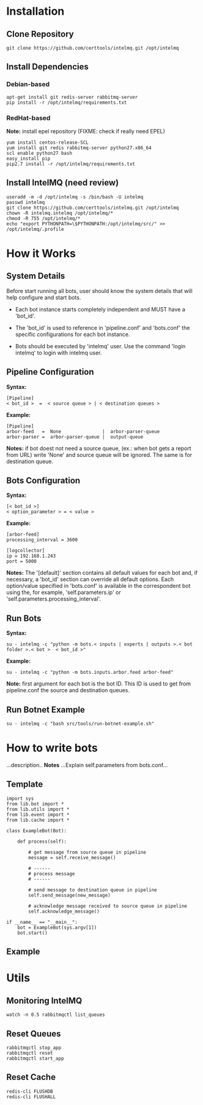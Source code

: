 # Installation

## Clone Repository
```
git clone https://github.com/certtools/intelmq.git /opt/intelmq
```

## Install Dependencies

### Debian-based
```
apt-get install git redis-server rabbitmq-server
pip install -r /opt/intelmq/requirements.txt
```

### RedHat-based

**Note:** install epel repository (FIXME: check if really need EPEL)
```
yum install centos-release-SCL
yum install git redis rabbitmq-server python27.x86_64
scl enable python27 bash
easy_install pip
pip2.7 install -r /opt/intelmq/requirements.txt
```

## Install IntelMQ (need review)

```
useradd -m -d /opt/intelmq -s /bin/bash -U intelmq
passwd intelmq
git clone https://github.com/certtools/intelmq.git /opt/intelmq
chown -R intelmq.intelmq /opt/intelmq/*
chmod -R 755 /opt/intelmq/*
echo "export PYTHONPATH=\$PYTHONPATH:/opt/intelmq/src/" >> /opt/intelmq/.profile
```

# How it Works

## System Details
Before start running all bots, user should know the system details that will help configure and start bots.

* Each bot instance starts completely independent and MUST have a 'bot_id'.

* The 'bot_id' is used to reference in 'pipeline.conf' and 'bots.conf' the specific configurations for each bot instance.

* Bots should be executed by 'intelmq' user. Use the command 'login intelmq' to login with intelmq user.


## Pipeline Configuration

**Syntax:**

```
[Pipeline]
< bot_id >  =  < source queue > | < destination queues >
```

**Example:**

```
[Pipeline]
arbor-feed   =  None               |  arbor-parser-queue
arbor-parser =  arbor-parser-queue |  output-queue
```

**Notes:** if bot doest not need a source queue, (ex.: when bot gets a report from URL) write 'None' and source queue will be ignored. The same is for destination queue.

## Bots Configuration

**Syntax:**

```
[< bot_id >]
< option_parameter > = < value >
```

**Example:**

```
[arbor-feed]
processing_interval = 3600

[logcollector]
ip = 192.168.1.243
port = 5000
```

**Notes:** The '[default]' section contains all default values for each bot and, if necessary, a 'bot_id' section can override all default options. Each option/value specified in 'bots.conf' is available in the correspondent bot using the, for example, 'self.parameters.ip' or 'self.parameters.processing_interval'.


## Run Bots

**Syntax:**

```
su - intelmq -c "python -m bots.< inputs | experts | outputs >.< bot folder >.< bot >  < bot_id >"
```

**Example:**

```
su - intelmq -c "python -m bots.inputs.arbor.feed arbor-feed"
```

**Note:** first argument for each bot is the bot ID. This ID is used to get from pipeline.conf the source and destination queues.


## Run Botnet Example

```
su - intelmq -c "bash src/tools/run-botnet-example.sh"
```

# How to write bots

...description..
**Notes**
...Explain self.parameters from bots.conf...

## Template

```
import sys
from lib.bot import *
from lib.utils import *
from lib.event import *
from lib.cache import *

class ExampleBot(Bot):

    def process(self):
        
        # get message from source queue in pipeline
        message = self.receive_message()

        # ------
        # process message
        # ------
                
        # send message to destination queue in pipeline
        self.send_message(new_message)

        # acknowledge message received to source queue in pipeline
        self.acknowledge_message()

if __name__ == "__main__":
    bot = ExampleBot(sys.argv[1])
    bot.start()
```

## Example

<description>


# Utils

## Monitoring IntelMQ

```
watch -n 0.5 rabbitmqctl list_queues
```

## Reset Queues

```
rabbitmqctl stop_app
rabbitmqctl reset
rabbitmqctl start_app
```

## Reset Cache
```
redis-cli FLUSHDB
redis-cli FLUSHALL
```
